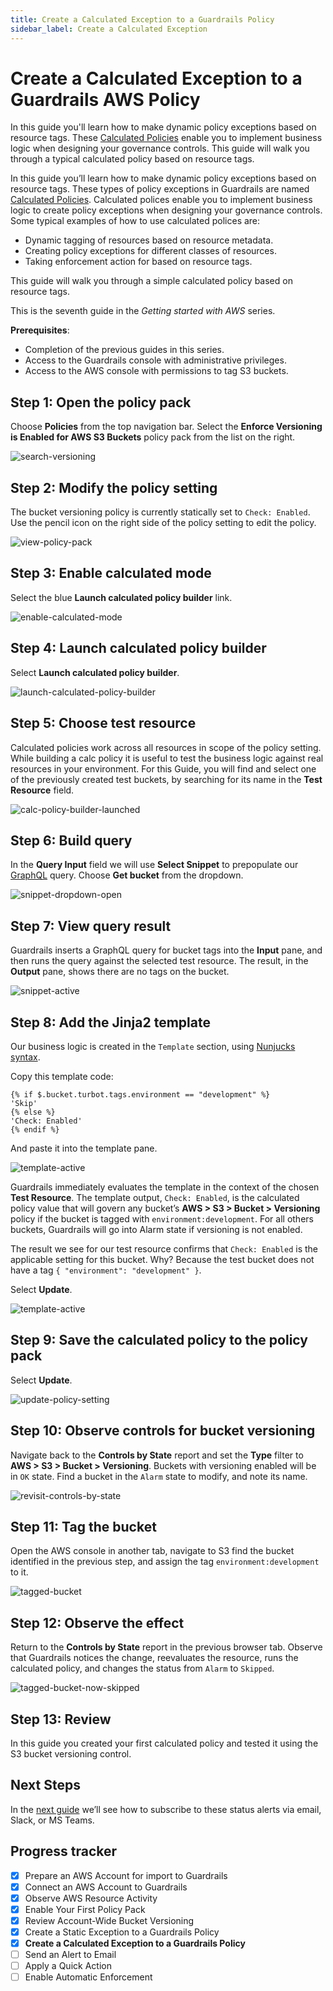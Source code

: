 ```yaml
---
title: Create a Calculated Exception to a Guardrails Policy
sidebar_label: Create a Calculated Exception
---
```



# Create a Calculated Exception to a Guardrails AWS Policy

In this guide you'll learn how to make dynamic policy exceptions based on resource tags. These [Calculated Policies](/guardrails/docs/reference/glossary#calculated-policy) enable you to implement business logic when designing your governance controls. This guide will walk you through a typical calculated policy based on resource tags.


In this guide you’ll learn how to make dynamic policy exceptions based on resource tags. These types of policy exceptions in Guardrails are named [Calculated Policies](/guardrails/docs/reference/glossary#calculated-policy). Calculated polices enable you to implement business logic to create policy exceptions when designing your governance controls. Some typical examples of how to use calculated polices are: 

- Dynamic tagging of resources based on resource metadata.
- Creating policy exceptions for different classes of resources.
- Taking enforcement action for based on resource tags.

This guide will walk you through a simple calculated policy based on resource tags.

This is the seventh guide in the *Getting started with AWS* series.

**Prerequisites**: 
 
- Completion of the previous guides in this series.
- Access to the Guardrails console with administrative privileges.
- Access to the AWS console with permissions to tag S3 buckets.

## Step 1: Open the policy pack

Choose **Policies** from the top navigation bar. Select the **Enforce Versioning is Enabled for AWS S3 Buckets** policy pack from the list on the right.

<p><img alt="search-versioning" src="/images/docs/guardrails/getting-started/getting-started-aws/create-calculated-exception/view-policy-packs.png"/></p>

## Step 2: Modify the policy setting

The bucket versioning policy is currently statically set to `Check: Enabled`. Use the pencil icon on the right side of the policy setting to edit the policy.

<p><img alt="view-policy-pack" src="/images/docs/guardrails/getting-started/getting-started-aws/create-calculated-exception/bucket-versioning-policy-settings.png"/></p>

## Step 3: Enable calculated mode

Select the blue **Launch calculated policy builder** link.

<p><img alt="enable-calculated-mode" src="/images/docs/guardrails/getting-started/getting-started-aws/create-calculated-exception/enable-calculated-mode.png"/></p>

## Step 4: Launch calculated policy builder

Select **Launch calculated policy builder**.

<p><img alt="launch-calculated-policy-builder" src="/images/docs/guardrails/getting-started/getting-started-aws/create-calculated-exception/launch-calculated-policy-builder.png"/></p>

## Step 5: Choose test resource

Calculated policies work across all resources in scope of the policy setting. While building a calc policy it is useful to test the business logic against real resources in your environment. For this Guide, you will find and select one of the previously created test buckets, by searching for its name in the **Test Resource** field.

<p><img alt="calc-policy-builder-launched" src="/images/docs/guardrails/getting-started/getting-started-aws/create-calculated-exception/calc-policy-builder-launched.png"/></p>

## Step 6: Build query

In the **Query Input** field we will use **Select Snippet** to prepopulate our [GraphQL](/guardrails/docs/reference/glossary#graphql) query. Choose **Get bucket** from the dropdown.

<p><img alt="snippet-dropdown-open" src="/images/docs/guardrails/getting-started/getting-started-aws/create-calculated-exception/snippet-dropdown-open.png"/></p>

## Step 7: View query result

Guardrails inserts a GraphQL query for bucket tags into the **Input** pane, and then runs the query against the selected test resource. The result, in the **Output** pane, shows there are no tags on the bucket.

<p><img alt="snippet-active" src="/images/docs/guardrails/getting-started/getting-started-aws/create-calculated-exception/snippet-active.png"/></p>

## Step 8: Add the Jinja2 template

Our business logic is created in the `Template` section, using [Nunjucks syntax](https://mozilla.github.io/nunjucks/templating.html).

Copy this template code: 
 
```nunjucks
{% if $.bucket.turbot.tags.environment == "development" %}
'Skip'
{% else %}
'Check: Enabled'
{% endif %}
```
And paste it into the template pane.

<p><img alt="template-active" src="/images/docs/guardrails/getting-started/getting-started-aws/create-calculated-exception/template-active.png"/></p>

Guardrails immediately evaluates the template in the context of the chosen **Test Resource**. The template output, `Check: Enabled`, is the calculated policy value that will govern any bucket’s **AWS > S3 > Bucket > Versioning** policy if the bucket is tagged with `environment:development`. For all others buckets, Guardrails will go into Alarm state if versioning is not enabled.
 
The result we see for our test resource confirms that `Check: Enabled` is the applicable setting for this bucket. Why? Because the test bucket does not have a tag `{ "environment": "development" }`.

Select **Update**.

<p><img alt="template-active" src="/images/docs/guardrails/getting-started/getting-started-aws/create-calculated-exception/template-active-update.png"/></p>

## Step 9: Save the calculated policy to the policy pack
 
Select **Update**.

<p><img alt="update-policy-setting" src="/images/docs/guardrails/getting-started/getting-started-aws/create-calculated-exception/update-policy-setting.png"/></p>

## Step 10: Observe controls for bucket versioning

Navigate back to the **Controls by State** report and set the **Type** filter to **AWS > S3 > Bucket > Versioning**. Buckets with versioning enabled will be in `OK` state. Find a bucket in the `Alarm` state to modify, and note its name.

<p><img alt="revisit-controls-by-state" src="/images/docs/guardrails/getting-started/getting-started-aws/create-calculated-exception/revisit-controls-by-state.png"/></p>

## Step 11: Tag the bucket

Open the AWS console in another tab, navigate to S3 find the bucket identified in the previous step, and assign the tag `environment:development` to it.

<p><img alt="tagged-bucket" src="/images/docs/guardrails/getting-started/getting-started-aws/create-calculated-exception/tagged-bucket.png"/></p>


## Step 12: Observe the effect

Return to the **Controls by State** report in the previous browser tab.  Observe that Guardrails notices the change, reevaluates the resource, runs the calculated policy, and changes the status from `Alarm` to `Skipped`.

<p><img alt="tagged-bucket-now-skipped" src="/images/docs/guardrails/getting-started/getting-started-aws/create-calculated-exception/tagged-bucket-now-skipped.png"/></p>

## Step 13: Review

In this guide you created your first calculated policy and tested it using the S3 bucket versioning control.
 

## Next Steps

In the [next guide](/guardrails/docs/getting-started/getting-started-aws/send-alert-to-email) we’ll see how to subscribe to these status alerts via email, Slack, or MS Teams. 


## Progress tracker

- [x] Prepare an AWS Account for import to Guardrails
- [x] Connect an AWS Account to Guardrails
- [x] Observe AWS Resource Activity
- [x] Enable Your First Policy Pack
- [x] Review Account-Wide Bucket Versioning
- [x] Create a Static Exception to a Guardrails Policy
- [x] **Create a Calculated Exception to a Guardrails Policy**
- [ ] Send an Alert to Email
- [ ] Apply a Quick Action
- [ ] Enable Automatic Enforcement

